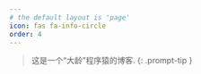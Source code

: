 ```yaml
---
# the default layout is 'page'
icon: fas fa-info-circle
order: 4
---
```


> 这是一个“大龄”程序猿的博客.
{: .prompt-tip }
